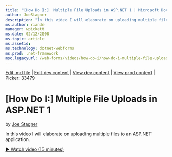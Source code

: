 ```yaml
---
title: "[How Do I:]  Multiple File Uploads in ASP.NET 1 | Microsoft Docs"
author: JoeStagner
description: "In this video I will elaborate on uploading multiple files to an ASP.NET application."
ms.author: riande
manager: wpickett
ms.date: 02/12/2008
ms.topic: article
ms.assetid: 
ms.technology: dotnet-webforms
ms.prod: .net-framework
msc.legacyurl: /web-forms/videos/how-do-i/how-do-i-multiple-file-uploads-in-aspnet-1
---
```

[Edit .md file](C:\Projects\msc\dev\Msc.Www\Web.ASP\App_Data\github\web-forms\videos\how-do-i\how-do-i-multiple-file-uploads-in-aspnet-1.md) | [Edit dev content](http://www.aspdev.net/umbraco#/content/content/edit/26456) | [View dev content](http://docs.aspdev.net/tutorials/web-forms/videos/how-do-i/how-do-i-multiple-file-uploads-in-aspnet-1.html) | [View prod content](http://www.asp.net/web-forms/videos/how-do-i/how-do-i-multiple-file-uploads-in-aspnet-1) | Picker: 33479

[How Do I:]  Multiple File Uploads in ASP.NET 1
====================
by [Joe Stagner](https://github.com/JoeStagner)

In this video I will elaborate on uploading multiple files to an ASP.NET application.

[&#9654; Watch video (15 minutes)](https://channel9.msdn.com/Blogs/ASP-NET-Site-Videos/how-do-i-multiple-file-uploads-in-aspnet-1)